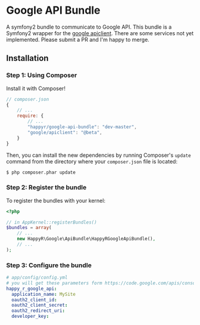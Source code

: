 Google API Bundle
=================

A symfony2 bundle to communicate to Google API. This bundle is a Symfony2 wrapper for the [google apiclient][1].
There are some services not yet implemented. Please submit a PR and I'm happy to merge.



Installation
------------

### Step 1: Using Composer

Install it with Composer!

```js
// composer.json
{
    // ...
    require: {
        // ...
        "happyr/google-api-bundle": "dev-master",
        "google/apiclient": "@beta",
    }
}
```

Then, you can install the new dependencies by running Composer's ``update``
command from the directory where your ``composer.json`` file is located:

```bash
$ php composer.phar update
```

### Step 2: Register the bundle

To register the bundles with your kernel:

```php
<?php

// in AppKernel::registerBundles()
$bundles = array(
    // ...
    new HappyR\Google\ApiBundle\HappyRGoogleApiBundle(),
    // ...
);
```

### Step 3: Configure the bundle

``` yaml
# app/config/config.yml
# you will get these parameters form https://code.google.com/apis/console/"
happy_r_google_api:
  application_name: MySite
  oauth2_client_id: 
  oauth2_client_secret: 
  oauth2_redirect_uri: 
  developer_key:
```


[1]: https://github.com/google/google-api-php-client